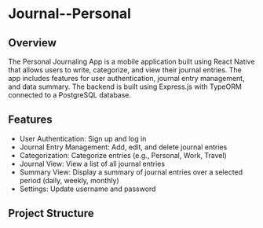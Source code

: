 # Journal--Personal

## Overview
The Personal Journaling App is a mobile application built using React Native that allows users to write, categorize, and view their journal entries. The app includes features for user authentication, journal entry management, and data summary. The backend is built using Express.js with TypeORM connected to a PostgreSQL database.

## Features
- User Authentication: Sign up and log in
- Journal Entry Management: Add, edit, and delete journal entries
- Categorization: Categorize entries (e.g., Personal, Work, Travel)
- Journal View: View a list of all journal entries
- Summary View: Display a summary of journal entries over a selected period (daily, weekly, monthly)
- Settings: Update username and password

## Project Structure
